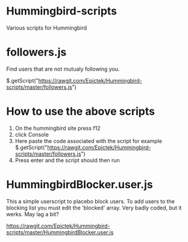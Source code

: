 # Hummingbird-scripts
Various scripts for Hummingbird

# followers.js
Find users that are not mutualy following you.

$.getScript("https://rawgit.com/Epictek/Hummingbird-scripts/master/followers.js")

# How to use the above scripts
1. On the hummingbird site press f12
2. click Console
3. Here paste the code associated with the script for example
$.getScript("https://rawgit.com/Epictek/Hummingbird-scripts/master/followers.js")
4. Press enter and the script should then run

# HummingbirdBlocker.user.js
This a simple userscript to placebo block users. To add users to the blocking list you must edit the 'blocked' array.
Very badly coded, but it werks. May lag a bit?

https://rawgit.com/Epictek/Hummingbird-scripts/master/HummingbirdBlocker.user.js
